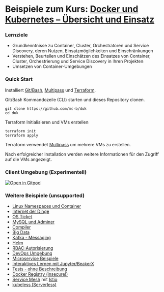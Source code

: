 # Beispiele zum Kurs: [Docker und Kubernetes – Übersicht und Einsatz ](https://www.digicomp.ch/trends/docker-trainings/docker-und-kubernetes-uebersicht-und-einsatz)

### Lernziele

* Grundkenntnisse zu Container, Cluster, Orchestratoren und Service Discovery, deren Nutzen, Einsatzmöglichkeiten und Einschränkungen
* Verstehen, Beurteilen und Einschätzen des Einsatzes von Container, Cluster, Orchestrierung und Service Discovery in Ihren Projekten
* Umsetzen von Container-Umgebungen

### Quick Start

Installiert [Git/Bash](https://git-scm.com/downloads), [Multipass](https://multipass.run/) und [Terraform](https://www.terraform.io/).

Git/Bash Kommandozeile (CLI) starten und dieses Repository clonen.

    git clone https://github.com/mc-b/duk
    cd duk
    
Terraform Initialisieren und VMs erstellen

    terraform init
    terraform apply
    
Terraform verwendet [Multipass](https://multipass.run/) um mehrere VMs zu erstellen.

Nach erfolgreicher Installation werden weitere Informationen für den Zugriff auf die VMs angezeigt.

### Client Umgebung (Experimentell)

[![Open in Gitpod](https://gitpod.io/button/open-in-gitpod.svg)](https://gitpod.io/#https://github.com/mc-b/duk)

### Weitere Beispiele (unsupported)

* [Linux Namespaces und Container](linuxns)
* [Internet der Dinge](iot)
* [OS Ticket](osticket)
* [MySQL und Adminer](mysql)
* [Compiler](compiler)
* [Big Data](bigdata)
* [Kafka - Messaging](kafka) 
* [Helm](helm)
* [RBAC-Autorisierung](rbac/)
* [DevOps Umgebung](devops)
* [Microservice Beispiele](https://github.com/mc-b/misegr)
* [Interaktives Lernen mit Jupyter/BeakerX](jupyter)
* [Tests - ohne Beschreibung](test)
* [Docker Registry (insecure!)](registry/)
* [Service Mesh](istio/) mit [Istio](http://istio.io)
* [kubeless (Serverless)](kubeless/)
